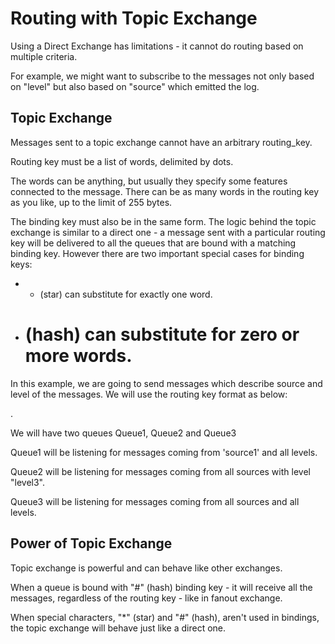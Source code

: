 # Routing with Topic Exchange

Using a Direct Exchange has limitations - it cannot do routing based on multiple criteria.

For example, we might want to subscribe to the messages not only based on "level" but also based on "source" which emitted the log.

## Topic Exchange

Messages sent to a topic exchange cannot have an arbitrary routing_key.

Routing key must be a list of words, delimited by dots.

The words can be anything, but usually they specify some features connected to the message. There can be as many words in the routing key as you like, up to the limit of 255 bytes.

The binding key must also be in the same form. The logic behind the topic exchange is similar to a direct one - a message sent with a particular routing key will be delivered to all the queues that are bound with a matching binding key. However there are two important special cases for binding keys:

- * (star) can substitute for exactly one word.
- # (hash) can substitute for zero or more words.

In this example, we are going to send messages which describe source and level of the messages. We will use the routing key format as below:

<source>.<level>

We will have two queues Queue1, Queue2 and Queue3

Queue1 will be listening for messages coming from 'source1' and all levels.

Queue2 will be listening for messages coming from all sources with level "level3".

Queue3 will be listening for messages coming from all sources and all levels.

## Power of Topic Exchange

Topic exchange is powerful and can behave like other exchanges.

When a queue is bound with "#" (hash) binding key - it will receive all the messages, regardless of the routing key - like in fanout exchange.

When special characters, "*" (star) and "#" (hash), aren't used in bindings, the topic exchange will behave just like a direct one.
